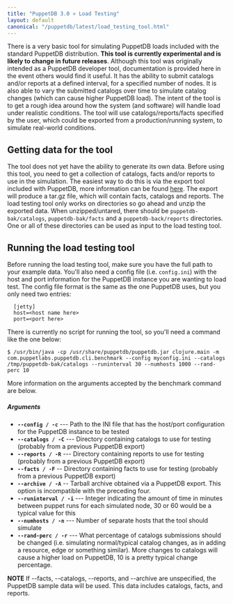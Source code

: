 ```yaml
---
title: "PuppetDB 3.0 » Load Testing"
layout: default
canonical: "/puppetdb/latest/load_testing_tool.html"
---
```


[export]: ./migrate.html

There is a very basic tool for simulating PuppetDB loads included with
the standard PuppetDB distribution. **This tool is currently experimental
and is likely to change in future releases**. Although this tool was
originally intended as a PuppetDB developer tool, documentation is
provided here in the event others would find it useful. It has the
ability to submit catalogs and/or reports at a defined interval, for a
specified number of nodes. It is also able to vary the submitted
catalogs over time to simulate catalog changes (which can cause higher
PuppetDB load). The intent of the tool is to get a rough idea around
how the system (and software) will handle load under realistic
conditions. The tool will use catalogs/reports/facts specified by the user,
which could be exported from a production/running system, to simulate
real-world conditions.

Getting data for the tool
-----

The tool does not yet have the ability to generate its own data.
Before using this tool, you need to get a collection of catalogs, facts
and/or reports to use in the simulation. The easiest way to do this is
via the export tool included with PuppetDB, more information can be
found [here][export]. The export will produce a tar.gz file, which
will contain facts, catalogs and reports. The load testing tool only works on
directories so go ahead and unzip the exported
data. When unzipped/untared, there should be `puppetdb-bak/catalogs`,
`puppetdb-bak/facts` and a `puppetdb-back/reports` directories. One or all of
these directories can be used as input to the load testing tool.

Running the load testing tool
-----

Before running the load testing tool, make sure you have the full path to
your example data. You'll also need a config file (i.e.
`config.ini`) with the host and port information for the PuppetDB
instance you are wanting to load test. The config file format is the
same as the one PuppetDB uses, but you only need two entries:

      [jetty]
      host=<host name here>
      port=<port here>

There is currently no script for running the tool, so you'll need a
command like the one below:

    $ /usr/bin/java -cp /usr/share/puppetdb/puppetdb.jar clojure.main -m com.puppetlabs.puppetdb.cli.benchmark --config myconfig.ini --catalogs /tmp/puppetdb-bak/catalogs --runinterval 30 --numhosts 1000 --rand-perc 10

More information on the arguments accepted by the benchmark command
are below.

##### Arguments

- **`--config / -c`** --- Path to the INI file that has the host/port configuration for the PuppetDB instance to be tested
- **`--catalogs / -C`** --- Directory containing catalogs to use for testing (probably from a previous PuppetDB export)
- **`--reports / -R`** --- Directory containing reports to use for testing (probably from a previous PuppetDB export)
- **`--facts / -F`** -- Directory containing facts to use for testing (probably from a previous PuppetDB export)
- **`--archive / -A`** -- Tarball archive obtained via a PuppetDB export. This option is incompatible with the preceding four.
- **`--runinterval / -i`** --- Integer indicating the amount of time in minutes between puppet runs for each simulated node, 30 or 60 would be a typical value for this
- **`--numhosts / -n`** --- Number of separate hosts that the tool should simulate
- **`--rand-perc / -r`** --- What percentage of catalogs submissions should be changed (i.e. simulating normal/typical catalog changes, as in adding a resource, edge or something similar). More changes to catalogs will cause a higher load on PuppetDB, 10 is a pretty typical change percentage.

**NOTE** If --facts, --catalogs, --reports, and --archive are unspecified, the PuppetDB sample data will be used. This data includes catalogs, facts, and reports.
